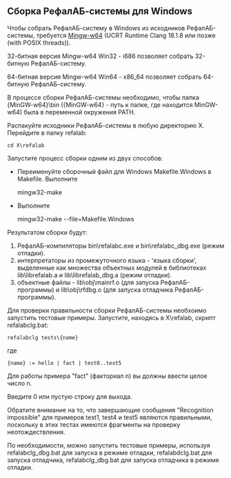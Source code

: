 Сборка РефалАБ-системы для Windows
-----------------------------------

Чтобы собрать РефалАБ-систему в Windows из исходников РефалАБ-системы,
требуется [Mingw-w64](https://winlibs.com/) (UCRT Runtime Clang 18.1.8 или позже (with POSIX threads)).

32-битная версия Mingw-w64 Win32 - i686 позволяет собрать 32-битную РефалАБ-систему.

64-битная версия Mingw-w64 Win64 - x86_64 позволяет собрать 64-битную РефалАБ-систему.

В процессе сборки РефалАБ-системы необходимо, чтобы папка {MinGW-w64}\bin
({MinGW-w64} - путь к папке, где находится MinGW-w64) была в переменной окружения PATH.

Распакуйте исходники РефалАБ-системы в любую директорию X. Перейдите в папку refalab:

    cd X\refalab

Запустите процесс сборки одним из  двух способов:
- Переименуйте сборочный файл для Windows Makefile.Windows в Makefile. Выполните

    mingw32-make
  
- Выполните

    mingw32-make --file=Makefile.Windows

Результатом сборки будут:
1. РефалАБ-компиляторы bin\refalabc.exe и bin\refalabc_dbg.exe (режим отладки).
2. интерпретаторы из промежуточного языка - 'языка сборки',
выделенные как множества объектных модулей в библиотеках lib\librefalab.a и lib\librefalab_dbg.a (режим отладки).
3. объектные файлы - lib\obj\mainrf.o (для запуска РефалАБ-программы)
и lib\obj\rfdbg.o (для запуска отладчика РефалАБ-программы).

Для проверки правильности сборки РефалАБ-системы необхоимо запустить тестовые примеры.
Запустите, находясь в X\refalab, скрипт refalabclg.bat:

    refalabclg tests\{name}

где

    {name} := hello | fact | test0..test5
 
Для работы примера "fact" (факториал n) вы должны ввести целое число n.

Введите 0 или пустую строку для выхода. 

Обратите внимание на то, что завершающие сообщения "Recognition impossible"
для примеров test1, test4 и test5 являются правильными, поскольку в этих тестах
имеются фрагменты на проверку неотождествления.

По необходимости, можно запустить тестовые примеры,
используя refalabclg_dbg.bat для запуска в режиме отладки,
refalabdclg.bat для запуска отладчика,
refalabclg_dbg.bat для запуска отладчика в режиме отладки.
